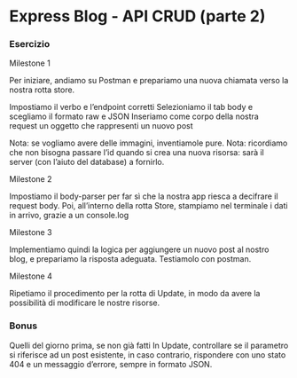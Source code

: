 Express Blog - API CRUD (parte 2)
===
 ### Esercizio
 
 Milestone 1
 
 Per iniziare, andiamo su Postman e prepariamo una nuova chiamata verso la nostra rotta store. 
 
Impostiamo il verbo e l’endpoint corretti
Selezioniamo il tab body e scegliamo il formato raw e JSON
Inseriamo come corpo della nostra request un oggetto che rappresenti un nuovo post

Nota: se vogliamo avere delle immagini, inventiamole pure. 
Nota: ricordiamo che non bisogna passare l’id quando si crea una nuova risorsa: sarà il server (con l’aiuto del database) a fornirlo.

Milestone 2

Impostiamo il body-parser per far sì che la nostra app riesca a decifrare il request body.
Poi, all’interno della rotta Store, stampiamo nel terminale i dati in arrivo, grazie a un console.log 

Milestone 3

Implementiamo quindi la logica per aggiungere un nuovo post al nostro blog, e prepariamo la risposta adeguata.
Testiamolo con postman.

Milestone 4

Ripetiamo il procedimento per la rotta di Update, in modo da avere la possibilità di modificare le nostre risorse. 

### Bonus

Quelli del giorno prima, se non già fatti
In Update, controllare se il parametro si riferisce ad un post esistente, in caso contrario, rispondere con uno stato 404 e un messaggio d’errore, sempre in formato JSON.